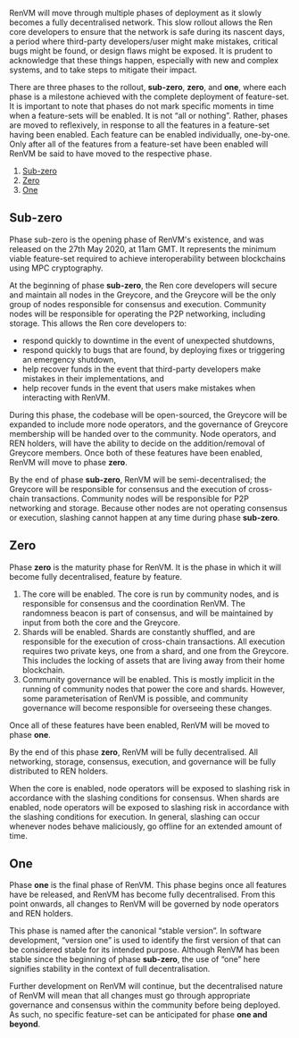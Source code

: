 RenVM will move through multiple phases of deployment as it slowly becomes a fully decentralised network. This slow rollout allows the Ren core developers to ensure that the network is safe during its nascent days, a period where third-party developers/user might make mistakes, critical bugs might be found, or design flaws might be exposed. It is prudent to acknowledge that these things happen, especially with new and complex systems, and to take steps to mitigate their impact.

There are three phases to the rollout, **sub-zero**, **zero**, and **one**, where each phase is a milestone achieved with the complete deployment of feature-set. It is important to note that phases do not mark specific moments in time when a feature-sets will be enabled. It is not “all or nothing”. Rather, phases are moved to reflexively, in response to all the features in a feature-set having been enabled. Each feature can be enabled individually, one-by-one. Only after all of the features from a feature-set have been enabled will RenVM be said to have moved to the respective phase.

1. [Sub-zero](#sub-zero)
2. [Zero](#zero)
3. [One](#one)

## Sub-zero

Phase sub-zero is the opening phase of RenVM's existence, and was released on the 27th May 2020, at 11am GMT. It represents the minimum viable feature-set required to achieve interoperability between blockchains using MPC cryptography.

At the beginning of phase **sub-zero**, the Ren core developers will secure and maintain all nodes in the Greycore, and the Greycore will be the only group of nodes responsible for consensus and execution. Community nodes will be responsible for operating the P2P networking, including storage. This allows the Ren core developers to:

- respond quickly to downtime in the event of unexpected shutdowns,
- respond quickly to bugs that are found, by deploying fixes or triggering an emergency shutdown,
- help recover funds in the event that third-party developers make mistakes in their implementations, and
- help recover funds in the event that users make mistakes when interacting with RenVM.

During this phase, the codebase will be open-sourced, the Greycore will be expanded to include more node operators, and the governance of Greycore membership will be handed over to the community. Node operators, and REN holders, will have the ability to decide on the addition/removal of Greycore members. Once both of these features have been enabled, RenVM will move to phase **zero**.

By the end of phase **sub-zero**, RenVM will be semi-decentralised; the Greycore will be responsible for consensus and the execution of cross-chain transactions. Community nodes will be responsible for P2P networking and storage. Because other nodes are not operating consensus or execution, slashing cannot happen at any time during phase **sub-zero**. 

## Zero

Phase **zero** is the maturity phase for RenVM. It is the phase in which it will become fully decentralised, feature by feature.

1. The core will be enabled. The core is run by community nodes, and is responsible for consensus and the coordination RenVM. The randomness beacon is part of consensus, and will be maintained by input from both the core and the Greycore.
2. Shards will be enabled. Shards are constantly shuffled, and are responsible for the execution of cross-chain transactions. All execution requires two private keys, one from a shard, and one from the Greycore. This includes the locking of assets that are living away from their home blockchain.
3. Community governance will be enabled. This is mostly implicit in the running of community nodes that power the core and shards. However, some parameterisation of RenVM is possible, and community governance will become responsible for overseeing these changes. 

Once all of these features have been enabled, RenVM will be moved to phase **one**. 

By the end of this phase **zero**, RenVM will be fully decentralised. All networking, storage, consensus, execution, and governance will be fully distributed to REN holders.

When the core is enabled, node operators will be exposed to slashing risk in accordance with the slashing conditions for consensus. When shards are enabled, node operators will be exposed to slashing risk in accordance with the slashing conditions for execution. In general, slashing can occur whenever nodes behave maliciously, go offline for an extended amount of time.

## One

Phase **one** is the final phase of RenVM. This phase begins once all features have be released, and RenVM has become fully decentralised. From this point onwards, all changes to RenVM will be governed by node operators and REN holders.

This phase is named after the canonical “stable version”. In software development, “version one” is used to identify the first version of that can be considered stable for its intended purpose. Although RenVM has been stable since the beginning of phase **sub-zero**, the use of “one” here signifies stability in the context of full decentralisation.

Further development on RenVM will continue, but the decentralised nature of RenVM will mean that all changes must go through appropriate governance and consensus within the community before being deployed. As such, no specific feature-set can be anticipated for phase **one and beyond**.